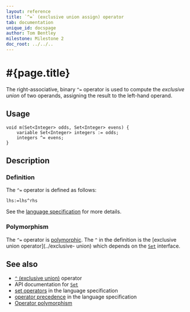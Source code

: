 ```yaml
---
layout: reference
title: `^=` (exclusive union assign) operator
tab: documentation
unique_id: docspage
author: Tom Bentley
milestone: Milestone 2
doc_root: ../../..
---
```


# #{page.title}

The right-associative, binary `^=` operator is used to compute the 
*exclusive union* of two operands, assigning the result to the left-hand 
operand.

## Usage 

<!-- no-check -->
    void m(Set<Integer> odds, Set<Integer> evens) {
        variable Set<Integer> integers := odds;
        integers ^= evens;
    }

## Description

### Definition

The `^=` operator is defined as follows:

<!-- no-check -->
    lhs:=lhs^rhs

See the [language specification](#{page.doc_root}/#{site.urls.spec_relative}#sets) for 
more details.

### Polymorphism

The `^=` operator is [polymorphic](#{page.doc_root}/reference/operator/operator-polymorphism). 
The `^` in the definition is the [exclusive union operator](../exclusive-   union) which depends on the 
[`Set`](#{page.doc_root}/api/ceylon/language/interface_Set.html) interface.

## See also

* [`^` (exclusive union)](../exclusive-union) operator
* API documentation for [`Set`](#{page.doc_root}/api/ceylon/language/interface_Set.html)
* [set operators](#{page.doc_root}/#{site.urls.spec_relative}#sets) in the 
  language specification
* [operator precedence](#{page.doc_root}/#{site.urls.spec_relative}#operatorprecedence) in the 
  language specification
* [Operator polymorphism](#{page.doc_root}/tour/language-module/#operator_polymorphism) 

